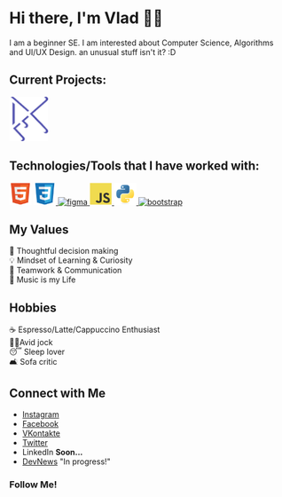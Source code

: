 # Hi there, I'm Vlad 👋🏻
I am a beginner SE. I am interested about Computer Science, Algorithms and UI/UX Design. an unusual stuff isn't it? :D

## Current Projects:
<a href="https://vladislavcodes.github.io/DEVNewsV1.0/" rel="nofollow"> <img src="images/whiteDEV.png" alt="DEVnews" width="70" height="80" style="max-width:100%;"> </a>

## Technologies/Tools that I have worked with:
<img src="https://raw.githubusercontent.com/devicons/devicon/master/icons/html5/html5-original.svg" alt="html5" width="40" height="40" style="max-width:100%;"/> </a>
<a href="" target="_blank"> <img src="https://raw.githubusercontent.com/devicons/devicon/master/icons/css3/css3-original.svg" alt="css3" width="40" height="40"/> <a href="https://www.figma.com/" target="_blank"> <img src="https://www.vectorlogo.zone/logos/figma/figma-icon.svg" alt="figma" width="40" height="40"/>  <a href="https://developer.mozilla.org/en-US/docs/Web/JavaScript" target="_blank"> <img src="https://raw.githubusercontent.com/devicons/devicon/master/icons/javascript/javascript-original.svg" alt="javascript" width="40" height="40"/> <a href="https://reactjs.org/" rel="nofollow"></a> </a> <a href="https://www.python.org" rel="nofollow"> <img src="https://raw.githubusercontent.com/devicons/devicon/master/icons/python/python-original.svg" alt="python" width="40" height="40" style="max-width:100%;"> </a> </a> <a href="https://getbootstrap.com/" rel="nofollow"> <img src="https://i2.wp.com/i.pinimg.com/originals/be/94/40/be9440842c51103ad232896b8b0f3706.png" alt="bootstrap" width="40" height="40" style="max-width:100%;"> </a> 


## My Values
🧠 Thoughtful decision making <br/>
💡 Mindset of Learning & Curiosity <br/>
🤝 Teamwork & Communication <br/>
🎵 Music is my Life

## Hobbies
☕️ Espresso/Latte/Cappuccino Enthusiast <br/>
🏋🏻‍Avid  jock </br>
😴 Sleep lover </br>
🛋️ Sofa critic

## Connect with Me
- [Instagram](https://www.instagram.com/vladislav_henkel/) <br/>
- [Facebook](https://www.facebook.com/vladislav.henkel.3) <br/>
- [VKontakte](https://vk.com/vladislavcodes) <br/>
- [Twitter](https://twitter.com/vladislav_codes) <br/>
- LinkedIn <strong>Soon...</strong>
- [DevNews](https://vladislavcodes.github.io/DEVNewsV1.0/) "In progress!"


<h3><blow>Follow Me!<blow/><h3/>
